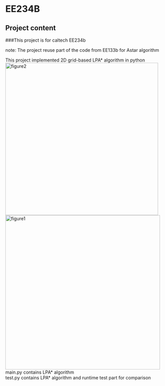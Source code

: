 # EE234B
## Project content
###This project is for caltech EE234b 

note: The project reuse part of the code from EE133b for Astar algorithm <br />

This project implemented 2D grid-based LPA* algorithm in python <br />
<img width="475" alt="figure2" src="https://user-images.githubusercontent.com/126745444/226199014-fc486519-c820-40be-a0bd-7a2dd9bcef47.png">
<img width="481" alt="figure1" src="https://user-images.githubusercontent.com/126745444/226199026-a68c3be1-088d-4d62-829e-a7425bf13344.png">
main.py contains LPA* algorithm  <br />
test.py contains LPA* algorithm  and runtime test part for comparison <br />
